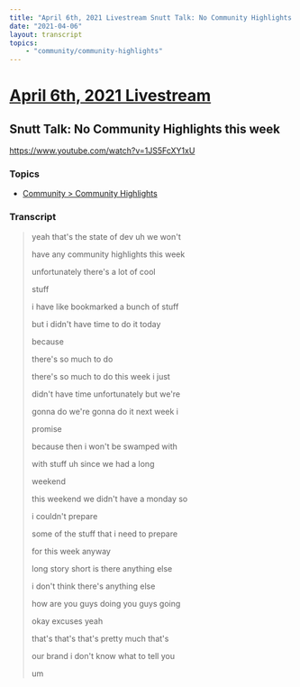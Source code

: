 ```yaml
---
title: "April 6th, 2021 Livestream Snutt Talk: No Community Highlights this week"
date: "2021-04-06"
layout: transcript
topics:
    - "community/community-highlights"
---
```

# [April 6th, 2021 Livestream](../2021-04-06.md)
## Snutt Talk: No Community Highlights this week
https://www.youtube.com/watch?v=1JS5FcXY1xU

### Topics
* [Community > Community Highlights](../topics/community/community-highlights.md)

### Transcript

> yeah that's the state of dev uh we won't
>
> have any community highlights this week
>
> unfortunately there's a lot of cool
>
> stuff
>
> i have like bookmarked a bunch of stuff
>
> but i didn't have time to do it today
>
> because
>
> there's so much to do
>
> there's so much to do this week i just
>
> didn't have time unfortunately but we're
>
> gonna do we're gonna do it next week i
>
> promise
>
> because then i won't be swamped with
>
> with stuff uh since we had a long
>
> weekend
>
> this weekend we didn't have a monday so
>
> i couldn't prepare
>
> some of the stuff that i need to prepare
>
> for this week anyway
>
> long story short is there anything else
>
> i don't think there's anything else
>
> how are you guys doing you guys going
>
> okay excuses yeah
>
> that's that's that's pretty much that's
>
> our brand i don't know what to tell you
>
> um
